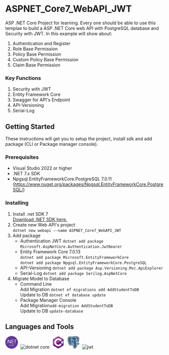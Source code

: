 # ASPNET_Core7_WebAPI_JWT
ASP .NET Core Project for learning. Every one should be able to use this templae to build a ASP .NET Core web API with PostgreSQL database and Security with JWT.
In this example will show about:
1. Authentication and Register
2. Role Base Permission
3. Policy Base Permission
4. Custom Policy Base Permission
5. Claim Base Permission

### Key Functions 
1. Security with JWT
2. Entity Framework Core
3. Swagger for API's Endpoint
4. API-Versioning
5. Serial-Log

## Getting Started
These instructions will get you to setup the project, install sdk and add package (CLI or Package manager console).

### Prerequisites
- Visual Studio 2022 or higher 
- .NET 7.x SDK  
- Npgsql.EntityFrameworkCore.PostgreSQL 7.0.11 (https://www.nuget.org/packages/Npgsql.EntityFrameworkCore.PostgreSQL/)

### Installing
1.  Install .net SDK 7<br>
[Download .NET SDK here.](https://dotnet.microsoft.com/en-us/download/visual-studio-sdks)
2.  Create new Web API's project<br>
`dotnet new webapi –-name ASPNET_Core7_WebAPI_JWT`
3.  Add package
     - Authentication JWT
       `dotnet add package Microsoft.AspNetCore.Authentication.JwtBearer`
     - Entity Framework Core 7.0.13<br>
       `dotnet add package Microsoft.EntityFrameworkCore`<br>
       `dotnet add package Npgsql.EntityFrameworkCore.PostgreSQL`
     - API-Versioning
       `dotnet add package Asp.Versioning.Mvc.ApiExplorer`
     - Serial-Log
       `dotnet add package Serilog.AspNetCore`
5.  Migrate Model to Database<br>
     - Command Line<br>
      Add Migration `dotnet ef migrations add AddStudentToDB`<br>
      Update to DB `dotnet ef database update`
     - Package Manager Console<br>
      Add Migration`add-migration AddStudentToDB`<br>
      Update to DB `update-database`
## Languages and Tools
<div>
  <img src="https://github.com/devicons/devicon/blob/master/icons/dotnetcore/dotnetcore-original.svg" title="dotnet core" alt="dotnet core" width="40" height="40"/>&nbsp;
  <img src="https://codeopinion.com/wp-content/uploads/2017/10/Bitmap-MEDIUM_Entity-Framework-Core-Logo_2colors_Square_Boxed_RGB.png" title="dotnet core" alt="dotnet core" width="40" height="40"/>&nbsp;
  <img src="https://github.com/devicons/devicon/blob/master/icons/csharp/csharp-original.svg" title="csharp" alt="csharp" width="40" height="40"/>&nbsp;
  <img src="https://github.com/devicons/devicon/blob/master/icons/postgresql/postgresql-original.svg" title="postgresql" alt="postgresql" width="40" height="40"/>&nbsp;
  <img src="https://play-lh.googleusercontent.com/3C-hB-KWoyWzZjUnRsXUPu-bqB3HUHARMLjUe9OmPoHa6dQdtJNW30VrvwQ1m7Pln3A" title="jwt" alt="jwt" width="40" height="40"/>&nbsp;
</div>
